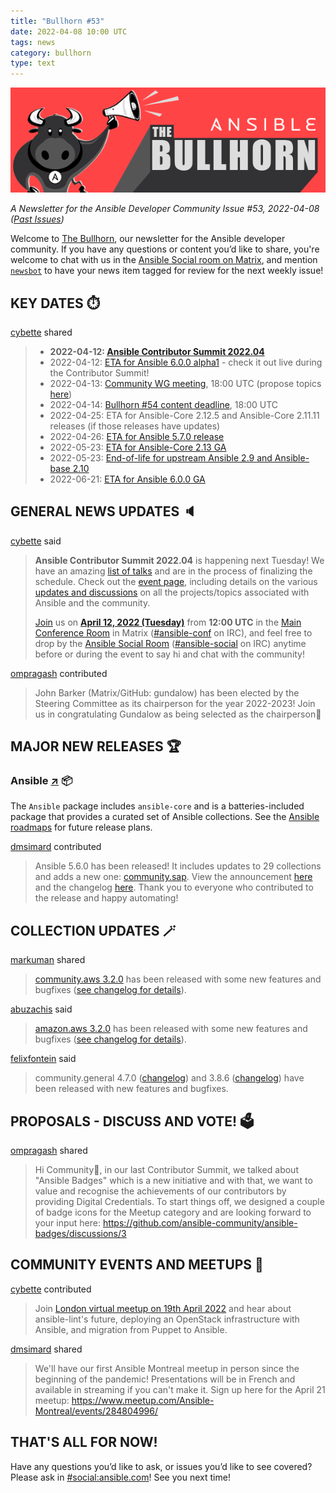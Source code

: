 ```yaml
---
title: "Bullhorn #53"
date: 2022-04-08 10:00 UTC
tags: news
category: bullhorn
type: text
---
```


![Ansible Bullhorn banner](/images/bullhorn-banner-mango.png)

*A Newsletter for the Ansible Developer Community*
*Issue #53, 2022-04-08 ([Past Issues](https://us19.campaign-archive.com/home/?u=56d874e027110e35dea0e03c1&id=d6635f5420))*

Welcome to [The Bullhorn](https://github.com/ansible/community/wiki/News#the-bullhorn), our newsletter for the Ansible developer community. If you have any questions or content you’d like to share, you're welcome to chat with us in the [Ansible Social room on Matrix](https://matrix.to/#/#social:ansible.com), and mention [`newsbot`](https://matrix.to/#/@newsbot:ansible.im) to have your news item tagged for review for the next weekly issue!

<!-- TEASER_END -->

## KEY DATES ⏱️

[cybette](https://matrix.to/#/@cybette:ansible.im) shared

> * **2022-04-12: [Ansible Contributor Summit 2022.04](https://hackmd.io/@ansible-community/contrib-summit-202204)**
> * 2022-04-12: [ETA for Ansible 6.0.0 alpha1](https://docs.ansible.com/ansible/devel/roadmap/COLLECTIONS_6.html) - check it out live during the Contributor Summit!
> * 2022-04-13: [Community WG meeting](https://github.com/ansible/community/issues/645), 18:00 UTC (propose topics [here](https://github.com/ansible-community/community-topics/issues))
> * 2022-04-14: [Bullhorn #54 content deadline](https://github.com/ansible/community/wiki/News#the-bullhorn), 18:00 UTC
> * 2022-04-25: ETA for Ansible-Core 2.12.5 and Ansible-Core 2.11.11 releases (if those releases have updates)
> * 2022-04-26: [ETA for Ansible 5.7.0 release](https://docs.ansible.com/ansible/devel/roadmap/COLLECTIONS_5.html)
> * 2022-05-23: [ETA for Ansible-Core 2.13 GA](https://docs.ansible.com/ansible-core/devel/roadmap/ROADMAP_2_13.html)
> * 2022-05-23: [End-of-life for upstream Ansible 2.9 and Ansible-base 2.10](https://groups.google.com/g/ansible-announce/c/kegIH5_okmg/)
> * 2022-06-21: [ETA for Ansible 6.0.0 GA](https://docs.ansible.com/ansible/devel/roadmap/COLLECTIONS_6.html)

## GENERAL NEWS UPDATES 🔈️

[cybette](https://matrix.to/#/@cybette:ansible.im) said

> **Ansible Contributor Summit 2022.04** is happening next Tuesday! We have an amazing [list of talks](https://hackmd.io/@ansible-community/contrib-summit-202204/%2FcDZRJUgsRwi__7kEKlb5Uw) and are in the process of finalizing the schedule. Check out the [event page](https://hackmd.io/@ansible-community/contrib-summit-202204), including details on the various [updates and discussions](https://hackmd.io/@ansible-community/contrib-summit-202204/%2FcDZRJUgsRwi__7kEKlb5Uw%23Talks) on all the projects/topics associated with Ansible and the community.
> 
> [Join](https://hackmd.io/@ansible-community/contrib-summit-202204/%2F-JfWR98UTgOEKL7IDIXbKQ) us on **[April 12, 2022 (Tuesday)](https://raw.githubusercontent.com/ansible/community/main/meetings/ical/contribsummit202204.ics)** from **12:00 UTC** in the [Main Conference Room](https://matrix.to/#/#summit:ansible.com) in Matrix ([#ansible-conf](https://web.libera.chat/#ansible-conf) on IRC), and feel free to drop by the [Ansible Social Room](https://matrix.to/#/#social:ansible.com) ([#ansible-social](https://web.libera.chat/#ansible-social) on IRC) anytime before or during the event to say hi and chat with the community!

[ompragash](https://matrix.to/#/@ompragash:ansible.im) contributed

> John Barker (Matrix/GitHub: gundalow) has been elected by the Steering Committee as its chairperson for the year 2022-2023! Join us in congratulating Gundalow as being selected as the chairperson🎉

## MAJOR NEW RELEASES 🏆️

### Ansible [↗](https://github.com/ansible-collections) 📦️

The `Ansible` package includes `ansible-core` and is a batteries-included package that provides a curated set of Ansible collections. See the [Ansible roadmaps](https://docs.ansible.com/ansible/devel/roadmap/ansible_roadmap_index.html) for future release plans.

[dmsimard](https://matrix.to/#/@dmsimard:matrix.org) contributed

> Ansible 5.6.0 has been released! It includes updates to 29 collections and adds a new one: [community.sap](https://github.com/ansible-collections/community.sap). View the announcement [here](https://groups.google.com/g/ansible-announce/c/hbjjROVq5dA) and the changelog [here](https://github.com/ansible-community/ansible-build-data/blob/main/5/CHANGELOG-v5.rst). Thank you to everyone who contributed to the release and happy automating!

## COLLECTION UPDATES 🪄

[markuman](https://matrix.to/#/@markuman:matrix.org) shared

> [community.aws 3.2.0](https://github.com/ansible-collections/community.aws/tree/3.2.0) has been released with some new features and bugfixes ([see changelog for details](https://github.com/ansible-collections/community.aws/blob/3.2.0/CHANGELOG.rst#v3-2-0)).

[abuzachis](https://matrix.to/#/@aevelina:ansible.im) said

> [amazon.aws 3.2.0](https://github.com/ansible-collections/amazon.aws/tree/3.2.0) has been released with some new features and bugfixes ([see changelog for details](https://github.com/ansible-collections/amazon.aws/blob/3.2.0/CHANGELOG.rst)).

[felixfontein](https://matrix.to/#/@felixfontein:libera.chat) said

> community.general 4.7.0 ([changelog](https://github.com/ansible-collections/community.general/blob/stable-4/CHANGELOG.rst#v4-7-0)) and 3.8.6 ([changelog](https://github.com/ansible-collections/community.general/blob/stable-3/CHANGELOG.rst#v3-8-6)) have been released with new features and bugfixes.

## PROPOSALS - DISCUSS AND VOTE! 🗳️

[ompragash](https://matrix.to/#/@ompragash:ansible.im) shared

> Hi Community🎉, in our last Contributor Summit, we talked about "Ansible Badges" which is a new initiative and with that, we want to value and recognise the achievements of our contributors by providing Digital Credentials. To start things off, we designed a couple of badge icons for the Meetup category and are looking forward to your input here: https://github.com/ansible-community/ansible-badges/discussions/3

## COMMUNITY EVENTS AND MEETUPS 📅

[cybette](https://matrix.to/#/@cybette:ansible.im) contributed

> Join [London virtual meetup on 19th April 2022](https://www.meetup.com/Ansible-London/events/284846000/) and hear about ansible-lint's future, deploying an OpenStack infrastructure with Ansible, and migration from Puppet to Ansible.

[dmsimard](https://matrix.to/#/@dmsimard:matrix.org) shared

> We'll have our first Ansible Montreal meetup in person since the beginning of the pandemic! Presentations will be in French and available in streaming if you can't make it. Sign up here for the April 21 meetup: https://www.meetup.com/Ansible-Montreal/events/284804996/

## THAT'S ALL FOR NOW!

Have any questions you’d like to ask, or issues you’d like to see covered? Please ask in [#social:ansible.com](https://matrix.to/#/#social:ansible.com)! See you next time!
